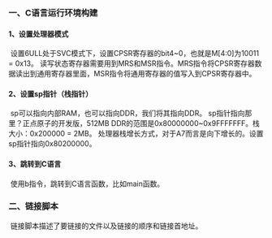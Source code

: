 ### 一、C语言运行环境构建

#### 1、设置处理器模式

​	设置6ULL处于SVC模式下，设置CPSR寄存器的bit4~0，也就是M[4:0]为10011 = 0x13。
​	读写状态寄存器需要用到MRS和MSR指令。MRS指令将CPSR寄存器数据读出到通用寄存器里面，MSR指令将通用寄存器的值写入到CPSR寄存器中。

#### 2、设置sp指针（栈指针）

​	sp可以指向内部RAM，也可以指向DDR，我们将其指向DDR。
​	sp指针指向那里？正点原子的开发版，512MB DDR的范围是0x80000000~0x9FFFFFFF。栈大小：0x200000 = 2MB。
​	处理器栈增长方式，对于A7而言是向下增长的。设置sp指针指向0x80200000。

#### 3、跳转到C语言

​	使用b指令，跳转到C语言函数，比如main函数。

### 二、链接脚本

​	链接脚本描述了要链接的文件以及链接的顺序和链接首地址。